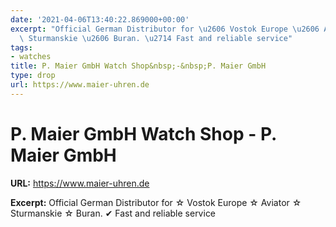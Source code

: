 ```yaml
---
date: '2021-04-06T13:40:22.869000+00:00'
excerpt: "Official German Distributor for \u2606 Vostok Europe \u2606 Aviator \u2606\
  \ Sturmanskie \u2606 Buran. \u2714 Fast and reliable service"
tags:
- watches
title: P. Maier GmbH Watch Shop&nbsp;-&nbsp;P. Maier GmbH
type: drop
url: https://www.maier-uhren.de
---
```


# P. Maier GmbH Watch Shop&nbsp;-&nbsp;P. Maier GmbH

**URL:** https://www.maier-uhren.de

**Excerpt:** Official German Distributor for ☆ Vostok Europe ☆ Aviator ☆ Sturmanskie ☆ Buran. ✔ Fast and reliable service

